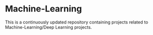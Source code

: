 # Machine-Learning
This is a continuously updated repository containing projects related to Machine-Learning/Deep Learning projects.  
